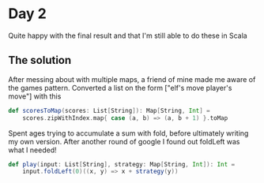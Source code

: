 # Day 2

Quite happy with the final result and that I'm still able to do these in Scala

## The solution

After messing about with multiple maps, a friend of mine made me aware of the games pattern. Converted a list on the form ["elf's move player's move"] with this

```scala
def scoresToMap(scores: List[String]): Map[String, Int] =
    scores.zipWithIndex.map{ case (a, b) => (a, b + 1) }.toMap
```

Spent ages trying to accumulate a sum with fold, before ultimately writing my own version. After another round of google I found out foldLeft was what I needed!

```scala
def play(input: List[String], strategy: Map[String, Int]): Int =
    input.foldLeft(0)((x, y) => x + strategy(y))
```
